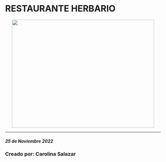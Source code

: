 # RESTAURANTE HERBARIO
<p align="center">
	<img width="460" height="350" src="https://images.squarespace-cdn.com/content/v1/598b56ce1e5b6cbabca9322f/1522219738843-BLZ47WJC846EQYMHZCX7/justo+y+ceres+014.jpg">
</p>

***
##### 25 de Noviembre 2022
### Creado por: Carolina Salazar
